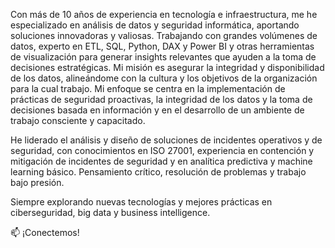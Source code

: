 Con más de 10 años de experiencia en tecnología e infraestructura, me he especializado en análisis de datos y seguridad informática, aportando soluciones innovadoras y valiosas.  Trabajando con grandes volúmenes de datos, experto en ETL, SQL, Python, DAX y Power BI y otras herramientas de visualización para generar insights relevantes que ayuden a la toma de decisiones estratégicas.  Mi misión es asegurar la integridad y disponibilidad de los datos, alineándome con la cultura y los objetivos de la organización para la cual trabajo.  Mi enfoque se centra en la implementación de prácticas de seguridad proactivas, la integridad de los datos y la toma de decisiones basada en información y en el desarrollo de un ambiente de trabajo consciente y capacitado.

He liderado el análisis y diseño de soluciones de incidentes operativos y de seguridad, con conocimientos en ISO 27001, experiencia en contención y mitigación de incidentes de seguridad y en analítica predictiva y machine learning básico.  Pensamiento crítico, resolución de problemas y trabajo bajo presión.  

Siempre explorando nuevas tecnologías y mejores prácticas en ciberseguridad, big data y business intelligence.

📫 ¡Conectemos!
